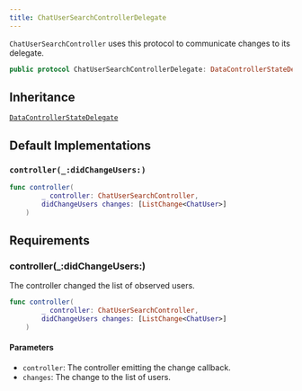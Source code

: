 ```yaml
---
title: ChatUserSearchControllerDelegate
---
```


`ChatUserSearchController` uses this protocol to communicate changes to its delegate.

``` swift
public protocol ChatUserSearchControllerDelegate: DataControllerStateDelegate 
```

## Inheritance

[`DataControllerStateDelegate`](../../../data-controller-state-delegate)

## Default Implementations

### `controller(_:didChangeUsers:)`

``` swift
func controller(
        _ controller: ChatUserSearchController,
        didChangeUsers changes: [ListChange<ChatUser>]
    ) 
```

## Requirements

### controller(\_:​didChangeUsers:​)

The controller changed the list of observed users.

``` swift
func controller(
        _ controller: ChatUserSearchController,
        didChangeUsers changes: [ListChange<ChatUser>]
    )
```

#### Parameters

  - `controller`: The controller emitting the change callback.
  - `changes`: The change to the list of users.
